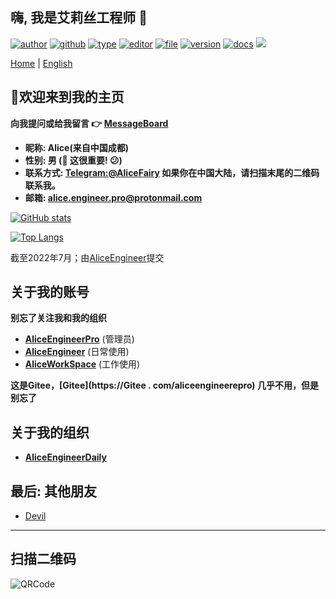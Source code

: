 ## 嗨, 我是艾莉丝工程师 👋

[![author](https://img.shields.io/badge/Author-Alice-orange)](https://t.me/AliceProfession) [![github](https://img.shields.io/badge/Github-AliceEngineerPro-green)](https://github.com/AliceEngineerPro) [![type](https://img.shields.io/badge/Type-Personal-blue)](#) [![editor](https://img.shields.io/badge/Editor-Typora-yellow)](#) [![file](https://img.shields.io/badge/Language-Markdown-orange)](#) [![version](https://img.shields.io/badge/Version-Release-blue)](#) [![docs](https://img.shields.io/badge/Docs-Passing-brightgreen)](#) [![](https://img.shields.io/badge/%E7%AD%89%E6%88%91%E4%BB%A3%E7%A0%81%E7%BC%96%E6%88%90-%E5%A8%B6%E4%BD%A0%E4%B8%BA%E5%A6%BB%E5%8F%AF%E5%A5%BD-red)](#)

[Home](https://github.com/AliceEngineerPro) | [English](./README.md) 

## 🎉欢迎来到我的主页

**向我提问或给我留言 👉 [MessageBoard](https://github.com/AliceEngineerPro/AliceEngineerProPublic/issues/30)** 

- **昵称: Alice(来自中国成都)** 
- **性别: 男 (👨 这很重要! 😕)** 
- **联系方式: [Telegram:@AliceFairy](https://t.me/AliceProfession) 如果你在中国大陆，请扫描末尾的二维码联系我。** 
- **邮箱: alice.engineer.pro@protonmail.com** 

[![GitHub stats](https://github-readme-stats.vercel.app/api?username=AliceEngineerPro&count_private=true&show_icons=true)](#) 

[![Top Langs](https://github-readme-stats.vercel.app/api/top-langs/?username=AliceEngineerPro&langs_count=10&layout=compact)](#) 

截至2022年7月；由[AliceEngineer](https://github.com/AliceEngineer)提交

## 关于我的账号

**别忘了关注我和我的组织** 

- [**AliceEngineerPro**](https://github.com/AliceEngineerPro) (管理员)
- [**AliceEngineer**](https://github.com/AliceEngineer) (日常使用)
- [**AliceWorkSpace**](https://github.com/AliceWorkSpace) (工作使用) 

**这是Gitee，[Gitee](https://Gitee . com/aliceengineerepro) 几乎不用，但是别忘了** 

## 关于我的组织

- [**AliceEngineerDaily**](https://github.com/AliceEngineerDaily) 

## 最后: 其他朋友

- [Devil](https://github.com/Devil1314412) 

---

## 扫描二维码

![QRCode](https://file.share.alicehome.ltd/data/images/line.png)

